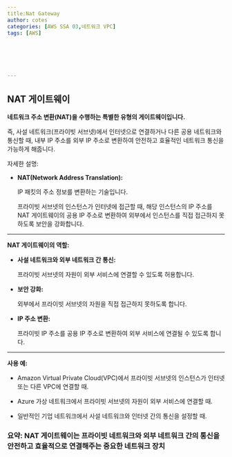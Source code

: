 ```yaml
---
title:Nat Gateway
author: cotes   
categories: [AWS SSA 03,네트워크 VPC]
tags: [AWS]






---
```


## **NAT 게이트웨이**

**네트워크 주소 변환(NAT)을 수행하는 특별한 유형의 게이트웨이입니다.** 

즉, 사설 네트워크(프라이빗 서브넷)에서 인터넷으로 연결하거나 다른 공용 네트워크와 통신할 때, 내부 IP 주소를 외부 IP 주소로 변환하여 안전하고 효율적인 네트워크 통신을 가능하게 해줍니다.



자세한 설명:

- **NAT(Network Address Translation):**

  IP 패킷의 주소 정보를 변환하는 기술입니다. 

  프라이빗 서브넷의 인스턴스가 인터넷에 접근할 때, 해당 인스턴스의 IP 주소를 NAT 게이트웨이의 공용 IP 주소로 변환하여 외부에서 인스턴스를 직접 접근하지 못하도록 보안을 강화합니다.

  

- ------

  **NAT 게이트웨이의 역할:**

  - **사설 네트워크와 외부 네트워크 간 통신:** 

    프라이빗 서브넷의 자원이 외부 서비스에 연결할 수 있도록 허용합니다.

  - **보안 강화:** 

    외부에서 프라이빗 서브넷의 자원을 직접 접근하지 못하도록 합니다.

  - **IP 주소 변환:** 

    프라이빗 IP 주소를 공용 IP 주소로 변환하여 외부 서비스에 연결될 수 있도록 합니다.

    

- ------

  **사용 예:**

  - Amazon Virtual Private Cloud(VPC)에서 프라이빗 서브넷의 인스턴스가 인터넷 또는 다른 VPC에 연결할 때.

  - Azure 가상 네트워크에서 프라이빗 서브넷의 자원이 외부 서비스에 연결할 때.

  - 일반적인 기업 네트워크에서 사설 네트워크와 인터넷 간의 통신을 설정할 때.

    

### 요약: NAT 게이트웨이는 프라이빗 네트워크와 외부 네트워크 간의 통신을 안전하고 효율적으로 연결해주는 중요한 네트워크 장치